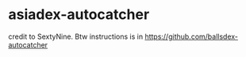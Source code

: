# asiadex-autocatcher
credit to SextyNine. Btw instructions is in https://github.com/ballsdex-autocatcher
